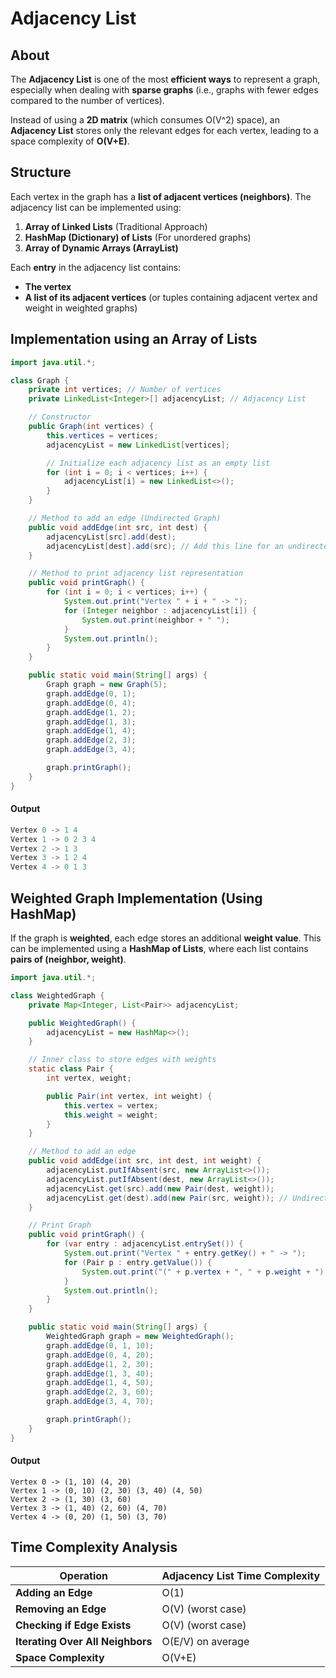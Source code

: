# Adjacency List

## About

The **Adjacency List** is one of the most **efficient ways** to represent a graph, especially when dealing with **sparse graphs** (i.e., graphs with fewer edges compared to the number of vertices).

Instead of using a **2D matrix** (which consumes O(V^2) space), an **Adjacency List** stores only the relevant edges for each vertex, leading to a space complexity of **O(V+E)**.

## **Structure**

Each vertex in the graph has a **list of adjacent vertices (neighbors)**. The adjacency list can be implemented using:

1. **Array of Linked Lists** (Traditional Approach)
2. **HashMap (Dictionary) of Lists** (For unordered graphs)
3. **Array of Dynamic Arrays (ArrayList)**

Each **entry** in the adjacency list contains:

* **The vertex**
* **A list of its adjacent vertices** (or tuples containing adjacent vertex and weight in weighted graphs)

## Implementation using an Array of Lists

```java
import java.util.*;

class Graph {
    private int vertices; // Number of vertices
    private LinkedList<Integer>[] adjacencyList; // Adjacency List

    // Constructor
    public Graph(int vertices) {
        this.vertices = vertices;
        adjacencyList = new LinkedList[vertices];

        // Initialize each adjacency list as an empty list
        for (int i = 0; i < vertices; i++) {
            adjacencyList[i] = new LinkedList<>();
        }
    }

    // Method to add an edge (Undirected Graph)
    public void addEdge(int src, int dest) {
        adjacencyList[src].add(dest);
        adjacencyList[dest].add(src); // Add this line for an undirected graph
    }

    // Method to print adjacency list representation
    public void printGraph() {
        for (int i = 0; i < vertices; i++) {
            System.out.print("Vertex " + i + " -> ");
            for (Integer neighbor : adjacencyList[i]) {
                System.out.print(neighbor + " ");
            }
            System.out.println();
        }
    }

    public static void main(String[] args) {
        Graph graph = new Graph(5);
        graph.addEdge(0, 1);
        graph.addEdge(0, 4);
        graph.addEdge(1, 2);
        graph.addEdge(1, 3);
        graph.addEdge(1, 4);
        graph.addEdge(2, 3);
        graph.addEdge(3, 4);

        graph.printGraph();
    }
}
```

#### **Output**

```java
Vertex 0 -> 1 4 
Vertex 1 -> 0 2 3 4 
Vertex 2 -> 1 3 
Vertex 3 -> 1 2 4 
Vertex 4 -> 0 1 3 
```

## Weighted Graph Implementation (Using HashMap)

If the graph is **weighted**, each edge stores an additional **weight value**. This can be implemented using a **HashMap of Lists**, where each list contains **pairs of (neighbor, weight)**.

```java
import java.util.*;

class WeightedGraph {
    private Map<Integer, List<Pair>> adjacencyList;

    public WeightedGraph() {
        adjacencyList = new HashMap<>();
    }

    // Inner class to store edges with weights
    static class Pair {
        int vertex, weight;

        public Pair(int vertex, int weight) {
            this.vertex = vertex;
            this.weight = weight;
        }
    }

    // Method to add an edge
    public void addEdge(int src, int dest, int weight) {
        adjacencyList.putIfAbsent(src, new ArrayList<>());
        adjacencyList.putIfAbsent(dest, new ArrayList<>());
        adjacencyList.get(src).add(new Pair(dest, weight));
        adjacencyList.get(dest).add(new Pair(src, weight)); // Undirected graph
    }

    // Print Graph
    public void printGraph() {
        for (var entry : adjacencyList.entrySet()) {
            System.out.print("Vertex " + entry.getKey() + " -> ");
            for (Pair p : entry.getValue()) {
                System.out.print("(" + p.vertex + ", " + p.weight + ") ");
            }
            System.out.println();
        }
    }

    public static void main(String[] args) {
        WeightedGraph graph = new WeightedGraph();
        graph.addEdge(0, 1, 10);
        graph.addEdge(0, 4, 20);
        graph.addEdge(1, 2, 30);
        graph.addEdge(1, 3, 40);
        graph.addEdge(1, 4, 50);
        graph.addEdge(2, 3, 60);
        graph.addEdge(3, 4, 70);

        graph.printGraph();
    }
}
```

#### **Output**

```
Vertex 0 -> (1, 10) (4, 20) 
Vertex 1 -> (0, 10) (2, 30) (3, 40) (4, 50) 
Vertex 2 -> (1, 30) (3, 60) 
Vertex 3 -> (1, 40) (2, 60) (4, 70) 
Vertex 4 -> (0, 20) (1, 50) (3, 70) 
```

## **Time Complexity Analysis**

| Operation                        | Adjacency List Time Complexity |
| -------------------------------- | ------------------------------ |
| **Adding an Edge**               | O(1)                           |
| **Removing an Edge**             | O(V) (worst case)              |
| **Checking if Edge Exists**      | O(V) (worst case)              |
| **Iterating Over All Neighbors** | O(E/V)  on average             |
| **Space Complexity**             | O(V+E)                         |





